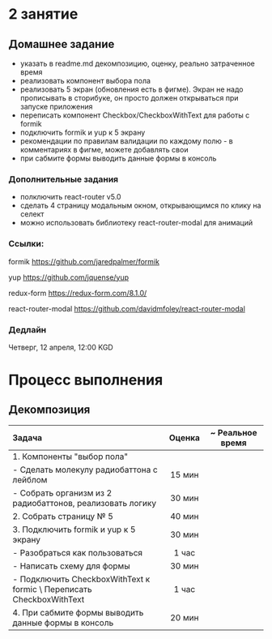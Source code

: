 # 2 занятие

## Домашнее задание

- указать в readme.md декомпозицию, оценку, реально затраченное время
- реализовать компонент выбора пола
- реализовать 5 экран (обновления есть в фигме). Экран не надо прописывать в сторибуке, он просто должен открываться при запуске приложения
- переписать компонент Checkbox/CheckboxWithText для работы с formik
- подключить formik и yup к 5 экрану
- рекомендации по правилам валидации по каждому полю - в комментариях в фигме, можете добавлять свои
- при сабмите формы выводить данные формы в консоль


### Дополнительные задания

- полключить react-router v5.0
- сделать 4 страницу модальным окном, открывающимся по клику на селект
- можно использовать библиотеку react-router-modal для анимаций

### Ссылки:
formik https://github.com/jaredpalmer/formik

yup https://github.com/jquense/yup

redux-form https://redux-form.com/8.1.0/

react-router-modal https://github.com/davidmfoley/react-router-modal

### Дедлайн

Четверг, 12 апреля, 12:00 KGD

# Процесс выполнения
## Декомпозиция

| Задача |  Оценка  | ~ Реальное время |
|:------|:------:|:------:|
| 1. Компоненты "выбор пола" | | |
| - Сделать молекулу радиобаттона с лейблом | 15 мин | |
| - Собрать организм из 2 радиобаттонов, реализовать логику  | 30 мин | |
|2. Собрать страницу № 5| 40 мин | |
|3. Подключить formik и yup к 5 экрану | 30 мин | |
|- Разобраться как пользоваться | 1 час | |
|- Написать схему для формы | 30 мин | |
|- Подключить CheckboxWithText к formic \ Переписать CheckboxWithText | 1 час | |
|4. При сабмите формы выводить данные формы в консоль | 20 мин | |     
    


    
    
    

    
 